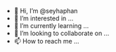 - 👋 Hi, I’m @seyhaphan
- 👀 I’m interested in ...
- 🌱 I’m currently learning ...
- 💞️ I’m looking to collaborate on ...
- 📫 How to reach me ...

<!---
seyhaphan/seyhaphan is a ✨ special ✨ repository because its `README.md` (this file) appears on your GitHub profile.
You can click the Preview link to take a look at your changes.
--->

